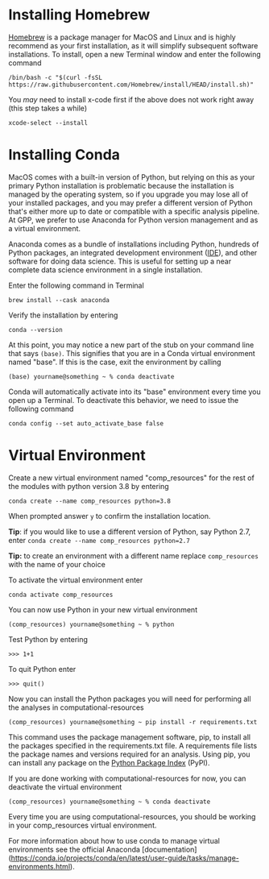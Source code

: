 # Installing Homebrew

[Homebrew](https://brew.sh/) is a package manager for MacOS and Linux and is highly recommend as your first installation, as it will simplify subsequent software installations. 
To install, open a new Terminal window and enter the following command
```
/bin/bash -c "$(curl -fsSL https://raw.githubusercontent.com/Homebrew/install/HEAD/install.sh)"
```
You *may* need to install x-code first if the above does not work right away (this step takes a while)
```
xcode-select --install
```

# Installing Conda

MacOS comes with a built-in version of Python, but relying on this as your primary Python installation is problematic because the installation is managed by the operating system, so if you upgrade you may lose all of your installed packages, and you may prefer a different version of Python that's either more up to date or compatible with a specific analysis pipeline. At GPP, we prefer to use Anaconda for Python version management and as a virtual environment. 

Anaconda comes as a bundle of installations including Python, hundreds of Python packages, an integrated development environment ([IDE](https://en.wikipedia.org/wiki/Integrated_development_environment)), and other software for doing data science. This is useful for setting up a near complete data science environment in a single installation. 

Enter the following command in Terminal
```
brew install --cask anaconda
```
Verify the installation by entering 

```shell
conda --version
```

At this point, you may notice a new part of the stub on your command line that says `(base)`. This signifies that you are in a Conda virtual environment named "base". 
If this is the case, exit the environment by calling
```shell
(base) yourname@something ~ % conda deactivate
```

Conda will automatically activate into its "base" environment every time you open up a Terminal. To deactivate this behavior, we need to issue the following command
```
conda config --set auto_activate_base false
``` 

# Virtual Environment

Create a new virtual environment named "comp_resources" for the rest of the modules with python version 3.8 by entering

```shell
conda create --name comp_resources python=3.8
```

When prompted answer `y` to confirm the installation location.


**Tip**: if you would like to use a different version of Python, say Python 2.7, enter 
`conda create --name comp_resources python=2.7`

**Tip:** to create an environment with a different name replace `comp_resources` with the name of your choice

To activate the virtual environment enter
```shell
conda activate comp_resources
```

You can now use Python in your new virtual environment

```shell
(comp_resources) yourname@something ~ % python
```

Test Python by entering

```shell
>>> 1+1
```

To quit Python enter

```shell
>>> quit()
```

Now you can install the Python packages you will need for performing all the analyses
in computational-resources

```shell
(comp_resources) yourname@something ~ pip install -r requirements.txt
```

This command uses the package management software, pip, to install all the packages
specified in the requirements.txt file. A requirements file lists the package names and versions
required for an analysis. Using pip, you
can install any package on the [Python Package Index](https://pypi.org/) (PyPI).

If you are done working with computational-resources for now, you can deactivate the
virtual environment 

```shell
(comp_resources) yourname@something ~ % conda deactivate
```

Every time you are using computational-resources, you should be working in your comp_resources virtual environment.

For more information about how to use conda to manage virtual environments see the official Anaconda [documentation] (https://conda.io/projects/conda/en/latest/user-guide/tasks/manage-environments.html).



